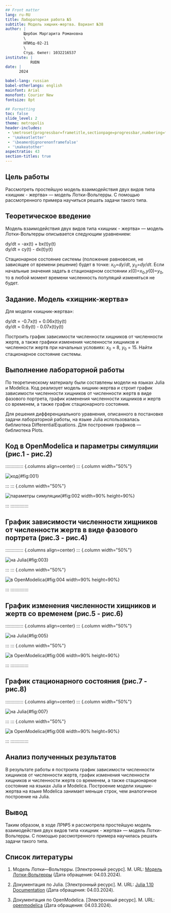 ```yaml
---
## Front matter
lang: ru-RU
title: Лабораторная работа №5
subtitle: Модель хищник-жертва. Вариант №38
author: |
        Щербак Маргарита Романовна
        \        
        НПИбд-02-21
        \
        Студ. билет: 1032216537
institute: |
           RUDN
date: |
      2024

babel-lang: russian
babel-otherlangs: english
mainfont: Arial
monofont: Courier New
fontsize: 8pt

## Formatting
toc: false
slide_level: 2
theme: metropolis
header-includes: 
 - \metroset{progressbar=frametitle,sectionpage=progressbar,numbering=fraction}
 - '\makeatletter'
 - '\beamer@ignorenonframefalse'
 - '\makeatother'
aspectratio: 43
section-titles: true
---
```


## Цель работы

Рассмотреть простейшую модель взаимодействия двух видов типа «хищник - жертва» —
модель Лотки-Вольтерры. С помощью рассмотренного примера научиться решать задачи такого типа.

## Теоретическое введение 

Модель взаимодействия двух видов типа «хищник - жертва» —
модель Лотки-Вольтерры описывается следующим уравнением:       

dy/dt = -ax(t) + bx(t)y(t)     
dy/dt = cy(t) - dx(t)y(t)     


Стационарное состояние системы (положение равновесия, не зависящее
от времени решение) будет в точке: $x_0$=$dy/dt$, $y_0$=$dy/dt$. Если начальные значения
задать в стационарном состоянии $x(0)$=$x_0$,$y(0)$=$y_0$, то в любой момент времени численность популяций изменяться не будет.

## Задание. Модель «хищник-жертва»

Для модели «хищник-жертва»:    


dy/dt = -0.7x(t) + 0.06x(t)y(t)    
dy/dt = 0.6y(t) - 0.07x(t)y(t)

Построить график зависимости численности хищников от численности жертв, а также графики изменения численности хищников и численности жертв при начальных условиях: $x_0$ = 8, $y_0$ = 15. Найти стационарное состояние системы.


## Выполнение лабораторной работы

По теоретическому материалу были составлены модели на языках Julia и Modelica. Код реализует модель хищник-жертва и строит график зависимости численности хищников от численности жертв в виде фазового портрета, график изменения численности хищников и жертв со временем, а также график стационарного состояния.

Для решения дифференциального уравнения, описанного в постановке задачи лабораторной работы, на языке Julia использовалась библиотека DifferentialEquations. Для построения графиков — библиотека Plots.

## Код в OpenModelica и параметры симуляции (рис.1 - рис.2)

:::::::::::::: {.columns align=center}
::: {.column width="50%"}

![код](image/1.png){#fig:001}

::: 
::: {.column width="50%"}

![параметры симуляции](image/0.png){#fig:002 width=90% height=90%}

:::
::::::::::::::

## График зависимости численности хищников от численности жертв в виде фазового портрета (рис.3 - рис.4)

:::::::::::::: {.columns align=center}
::: {.column width="50%"}

![на Julia](image/lab05_1.png){#fig:003}

::: 
::: {.column width="50%"}

![в OpenModelica](image/2.png){#fig:004 width=90% height=90%}

:::
::::::::::::::

## График изменения численности хищников и жертв со временем (рис.5 - рис.6)

:::::::::::::: {.columns align=center}
::: {.column width="50%"}

![на Julia](image/lab05_2.png){#fig:005}

::: 
::: {.column width="50%"}

![в OpenModelica](image/3.png){#fig:006 width=90% height=90%}

:::
::::::::::::::

## График стационарного состояния (рис.7 - рис.8)

:::::::::::::: {.columns align=center}
::: {.column width="50%"}

![на Julia](image/lab05_3.png){#fig:007}

::: 
::: {.column width="50%"}

![в OpenModelica](image/4.png){#fig:008 width=90% height=90%}

:::
::::::::::::::

## Анализ полученных результатов

В результате работы я построила график зависимости численности хищников от численности жертв, график изменения численности хищников и численности жертв со временем, а также стационарное состояние на языках Julia и Modelica. Построение модели хищник-жертва на языке Modelica занимает меньше строк, чем аналогичное построение на Julia.

## Вывод

Таким образом, в ходе ЛР№5 я рассмотрела простейшую модель взаимодействия двух видов типа «хищник - жертва» — модель Лотки-Вольтерры. С помощью рассмотренного примера научилась решать задачи такого типа.

## Список литературы

1. Модель Лотки—Вольтерры. [Электронный ресурс]. М. URL: [Модель Лотки-Вольтерры](https://math-it.petrsu.ru/users/semenova/MathECO/Lections/Lotka_Volterra.pdf) (Дата обращения: 04.03.2024).
 
2. Документация по Julia. [Электронный ресурс]. М. URL: [Julia 1.10 Documentation](https://docs.julialang.org/en/v1/) (Дата обращения: 04.03.2024).

3. Документация по OpenModelica. [Электронный ресурс]. М. URL: [openmodelica](https://openmodelica.org/) (Дата обращения: 04.03.2024).

